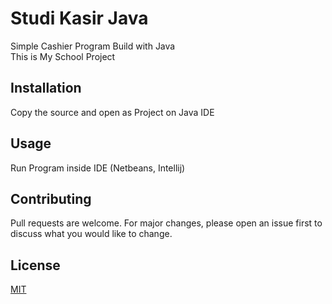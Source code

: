 # Studi Kasir Java
Simple Cashier Program Build with Java  
This is My School Project  

## Installation  
Copy the source and open as Project on Java IDE  

## Usage
Run Program inside IDE (Netbeans, Intellij)

## Contributing
Pull requests are welcome. For major changes, please open an issue first to discuss what you would like to change.  

## License
[MIT](https://github.com/rasyidrafi/Studi-Kasir-Java/blob/master/LICENSE)

